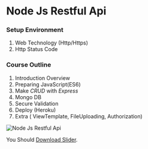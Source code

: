 # Node Js Restful Api 

### Setup Environment

1. Web Technology (Http/Https)
1. Http Status Code

### Course Outline

1. Introduction Overview
1. Preparing JavaScript(ES6)
1. Make *CRUD* with *Express*
1. Mongo DB
1. Secure Validation
1. Deploy (Heroku)
1. Extra ( ViewTemplate, FileUploading, Authorization)

![Node Js Restful Api](https://i.ibb.co/d6frQ0D/Screenshot-25.png)

You Should [Download Slider](https://docs.google.com/presentation/d/16h-FhPRDwKMiToM5_MMKmbn2wlMDxC0Bp7CRVg25XbU/edit?usp=sharing).

